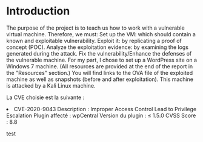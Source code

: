 <h1>Introduction</h1>

<p>The purpose of the project is to teach us how to work with a vulnerable virtual machine. Therefore, we must:
Set up the VM: which should contain a known and exploitable vulnerability.
Exploit it: by replicating a proof of concept (POC).
Analyze the exploitation evidence: by examining the logs generated during the attack.
Fix the vulnerability/Enhance the defenses of the vulnerable machine.
For my part, I chose to set up a WordPress site on a Windows 7 machine. (All resources are provided at the end of the report in the "Resources" section.) You will find links to the OVA file of the exploited machine as well as snapshots (before and after exploitation). This machine is attacked by a Kali Linux machine.</p>

La CVE choisie est la suivante : 
<br><li>
CVE-2020-9043
Description : Improper Access Control Lead to Privilege Escalation
Plugin affecté : wpCentral
Version du plugin :  ≤ 1.5.0
CVSS Score : 8.8</li>

test
